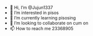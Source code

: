 - 👋 Hi, I’m @Jujun1337
- 👀 I’m interested in pisos
- 🌱 I’m currently learning pisosing
- 💞️ I’m looking to collaborate on cum on
- 📫 How to reach me 23368905

<!---
Jujun1337/Jujun1337 is a ✨ special ✨ repository because its `README.md` (this file) appears on your GitHub profile.
You can click the Preview link to take a look at your changes.
--->
